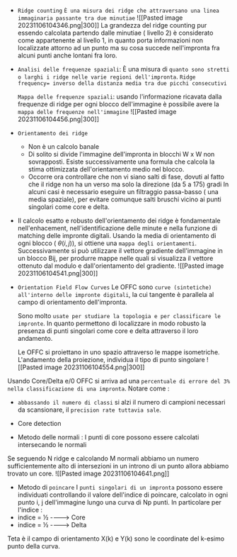 - `Ridge counting`
	`È una misura dei ridge che attraversano una linea immaginaria passante tra due minutiae`
	![[Pasted image 20231106104346.png|300]]
	La grandezza del ridge counting pur essendo calcolata partendo dalle minutiae ( livello 2) è considerato come appartenente al livello 1, in quanto porta informazioni non localizzate attorno ad un punto ma su cosa succede nell'impronta fra alcuni punti anche lontani fra loro.
- `Analisi delle frequenze spaziali`:
	È una misura di `quanto sono stretti o larghi i ridge nelle varie regioni dell'impronta`.
	`Ridge frequency= inverso della distanza media tra due picchi consecutivi`
	
	`Mappa delle frequenze spaziali`: usando l'informazione ricavata dalla frequenze di ridge per ogni blocco dell'immagine è possibile avere la `mappa delle frequenze nell'immagine`
	![[Pasted image 20231106104456.png|300]]
- `Orientamento dei ridge`
	- Non è un calcolo banale
	- Di solito si divide l'immagine dell'impronta in blocchi W x W non sovrapposti. Esiste successivamente una formula che calcola la stima ottimizzata dell'orientamento medio nel blocco.
	- Occorre ora controllare che non vi siano salti di fase, dovuti al fatto che il ridge non ha un verso ma solo la direzione (da 5 a 175) gradi
	In alcuni casi è necessario eseguire un filtraggio passa-basso ( una media spaziale), per evitare comunque salti bruschi vicino ai punti singolari come core e delta.
- Il calcolo esatto e robusto dell'orientamento dei ridge è fondamentale nell'enhacement, nell'identificazione delle minute e nella funzione di matching delle impronte digitali.
	Usando la media di orientamento di ogni blocco ( $\theta(i, j)$), si ottiene una `mappa degli orientamenti`.
	Successivamente si può utilizzare il vettore gradiente dell'immagine in un blocco Bij, per produrre mappe nelle quali si visualizza il vettore ottenuto dal modulo e dall'orientamento del gradiente.
	![[Pasted image 20231106104541.png|300]]
- `Orientation Field Flow Curves`
	Le OFFC sono `curve (sintetiche) all'interno delle impronte digitali`, la cui tangente è parallela al campo di orientamento dell'impronta.
	
	Sono molto `usate per studiare la topologia e per classificare le impronte`. In quanto permettono di localizzare in modo robusto la presenza di punti singolari come core e delta attraverso il loro andamento.
	
	Le OFFC si proiettano in uno spazio attraverso le mappe isometriche. L'andamento della proiezione, individua il tipo di punto singolare
	![[Pasted image 20231106104554.png|300]]

Usando Core/Delta e/0 OFFC si arriva ad una `percentuale di errore del 3% nella classificazione di una impronta`.
Notare come :
- `abbassando il numero di classi` si alzi il numero di campioni necessari da scansionare, il `precision rate tuttavia sale`.

- Core detection
- Metodo delle normali :
I punti di core possono essere calcolati intersecando le normali

Se seguendo N ridge e calcolando M normali abbiamo un numero sufficientemente alto di intersezioni in un introno di un punto allora abbiamo trovato un core.
![[Pasted image 20231106104641.png]]
- Metodo di `poincare`
I `punti singolari di un impronta` possono essere individuati controllando il valore dell'indice di poincare, calcolato in ogni punto i, j dell'immagine lungo una curva di Np punti. In particolare per l'indice :
- indice = ½ ----> Core
- indice = ½ ----> Delta

Teta è il campo di orientamento
X(k) e Y(k) sono le coordinate del k-esimo punto della curva.